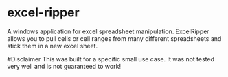 # excel-ripper
A windows application for excel spreadsheet manipulation. ExcelRipper allows you to pull cells or cell ranges from many different spreadsheets and stick them in a new excel sheet.

#Disclaimer
This was built for a specific small use case. It was not tested very well and is not guaranteed to work!
